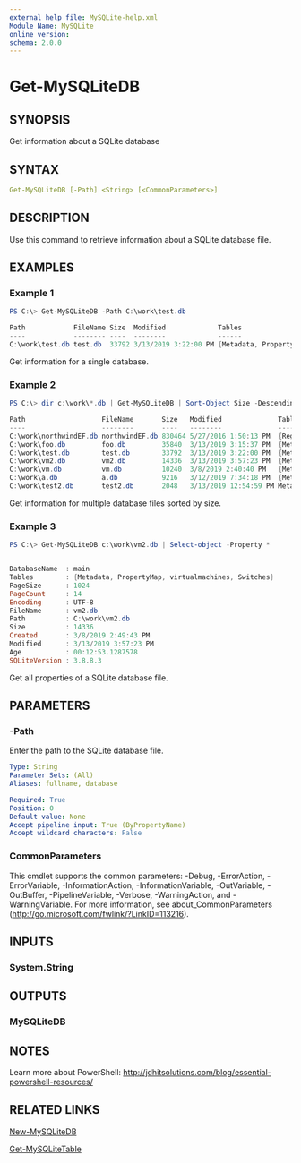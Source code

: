 ```yaml
---
external help file: MySQLite-help.xml
Module Name: MySQLite
online version:
schema: 2.0.0
---
```


# Get-MySQLiteDB

## SYNOPSIS

Get information about a SQLite database

## SYNTAX

```yaml
Get-MySQLiteDB [-Path] <String> [<CommonParameters>]
```

## DESCRIPTION

Use this command to retrieve information about a SQLite database file.

## EXAMPLES

### Example 1

```powershell
PS C:\> Get-MySQLiteDB -Path C:\work\test.db

Path            FileName Size  Modified             Tables
----            -------- ----  --------             ------
C:\work\test.db test.db  33792 3/13/2019 3:22:00 PM {Metadata, PropertyMap, Domain, Data...}
```

Get information for a single database.

### Example 2

```powershell
PS C:\> dir c:\work\*.db | Get-MySQLiteDB | Sort-Object Size -Descending

Path                   FileName       Size   Modified              Tables
----                   --------       ----   --------              ------
C:\work\northwindEF.db northwindEF.db 830464 5/27/2016 1:50:13 PM  {Regions, PreviousEmployees, Employees, sqlite_se...
C:\work\foo.db         foo.db         35840  3/13/2019 3:15:37 PM  {Metadata, PropertyMap, process, propertymap_mySe...
C:\work\test.db        test.db        33792  3/13/2019 3:22:00 PM  {Metadata, PropertyMap, Domain, Data...}
C:\work\vm2.db         vm2.db         14336  3/13/2019 3:57:23 PM  {Metadata, PropertyMap, virtualmachines, Switches}
C:\work\vm.db          vm.db          10240  3/8/2019 2:40:40 PM   {Metadata, PropertyMap, virtualmachines}
C:\work\a.db           a.db           9216   3/12/2019 7:34:18 PM  {Metadata, propertymap_myService, services}
C:\work\test2.db       test2.db       2048   3/13/2019 12:54:59 PM Metadata
```

Get information for multiple database files sorted by size.

### Example 3

```powershell
PS C:\> Get-MySQLiteDB c:\work\vm2.db | Select-object -Property *


DatabaseName  : main
Tables        : {Metadata, PropertyMap, virtualmachines, Switches}
PageSize      : 1024
PageCount     : 14
Encoding      : UTF-8
FileName      : vm2.db
Path          : C:\work\vm2.db
Size          : 14336
Created       : 3/8/2019 2:49:43 PM
Modified      : 3/13/2019 3:57:23 PM
Age           : 00:12:53.1287578
SQLiteVersion : 3.8.8.3
```

Get all properties of a SQLite database file.

## PARAMETERS

### -Path

Enter the path to the SQLite database file.

```yaml
Type: String
Parameter Sets: (All)
Aliases: fullname, database

Required: True
Position: 0
Default value: None
Accept pipeline input: True (ByPropertyName)
Accept wildcard characters: False
```

### CommonParameters

This cmdlet supports the common parameters: -Debug, -ErrorAction, -ErrorVariable, -InformationAction, -InformationVariable, -OutVariable, -OutBuffer, -PipelineVariable, -Verbose, -WarningAction, and -WarningVariable.
For more information, see about_CommonParameters (http://go.microsoft.com/fwlink/?LinkID=113216).

## INPUTS

### System.String

## OUTPUTS

### MySQLiteDB

## NOTES

Learn more about PowerShell: http://jdhitsolutions.com/blog/essential-powershell-resources/

## RELATED LINKS

[New-MySQLiteDB](New-MySQLiteDB.md)

[Get-MySQLiteTable](Get-MySQLiteTable.md)